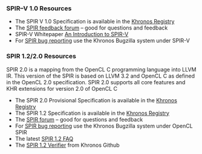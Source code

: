### SPIR–V 1.0 Resources

*   The SPIR V 1.0 Specification is available in the [Khronos Registry](https://www.khronos.org/registry/spir-v)
*   The [SPIR feedback forum](https://forums.khronos.org/showthread.php/12919-Feedback-SPIR-V) – good for questions and feedback
*   SPIR-V Whitepaper [An Introduction to SPIR-V](https://www.khronos.org/registry/spir-v/papers/WhitePaper.pdf)
*   For [SPIR bug reporting](https://www.khronos.org/bugzilla/enter_bug.cgi?product=SPIR-V) use the Khronos Bugzilla system under SPIR-V

### SPIR 1.2/2.0 Resources

SPIR 2.0 is a mapping from the OpenCL C programming language into LLVM IR. This version of the SPIR is based on LLVM 3.2 and OpenCL C as defined in the OpenCL 2.0 specification. SPIR 2.0 supports all core features and KHR extensions for version 2.0 of OpenCL C

*   The SPIR 2.0 Provisional Specification is available in the [Khronos Registry](https://www.khronos.org/registry/spir)
*   The SPIR 1.2 Specification is available in the [Khronos Registry](https://www.khronos.org/registry/spir)
*   The [SPIR forum](/message_boards/forumdisplay.php/113-SPIR) – good for questions and feedback
*   For [SPIR bug reporting](https://www.khronos.org/bugzilla/enter_bug.cgi?product=OpenCL%20SPIR) use the Khronos Bugzilla system under OpenCL SPIR
*   The latest [SPIR 1.2 FAQ](/faq/spir)
*   The [SPIR 1.2 Verifier](https://github.com/KhronosGroup/SPIR/tree/spir_12) from Khronos Github